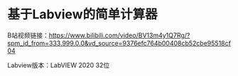 # 基于Labview的简单计算器

B站视频链接：https://www.bilibili.com/video/BV13m4y1Q7Rg/?spm_id_from=333.999.0.0&vd_source=9376efc764b00408cb52cbe95518cf04



Labview版本：LabVIEW 2020 32位
